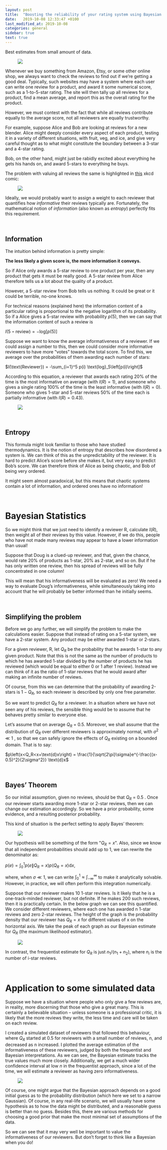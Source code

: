 ```yaml
---
layout: post
title:  "Boosting the reliability of your rating system using Bayesian entropy"
date:   2019-10-08 12:33:47 +0100
last_modified_at: 2019-10-08
categories: general
sidebar: true
text: true
---
```


Best estimates from small amount of data.

<figure>
<img src="/assets/images/posts/bayesian_entropy/pointing.jpg" />
</figure>

Whenever we buy something from Amazon, Etsy, or some other online shop, we always want to check the reviews to find out if we’re getting a good deal. Typically, such websites may have a system where each user can write one review for a product, and award it some numerical score, such as a 1-to-5-star rating. The site will then tally up all reviews for a product, find a mean average, and report this as the overall rating for the product.

However, we must contest with the fact that while all reviews contribute equally to the average score, not all reviewers are equally trustworthy. 

For example, suppose Alice and Bob are looking at reviews for a new blender. Alice might deeply consider every aspect of each product, testing it in a variety of different situations, with fruit, veg, and ice, and give very careful thought as to what might constitute the boundary between a 3-star and a 4-star rating. 

Bob, on the other hand, might just be rabidly excited about everything he gets his hands on, and award 5-stars to everything he buys. 

The problem with valuing all reviews the same is highlighted in <a href="https://xkcd.com/937/">this</a> xkcd comic:

<figure>
<img src="/assets/images/posts/bayesian_entropy/xkcd.png" />
</figure>

Ideally, we would probably want to assign a weight to each reviewer that quantifies how _informative_ their reviews typically are. Fortunately, the mathematical notion of _information_ (also known as _entropy_) perfectly fits this requirement.

<br>

## Information

The intuition behind information is pretty simple:

**The less likely a given score is, the more information it conveys.**

So if Alice only awards a 5-star review to one product per year, then any product that gets it must be really good. A 5-star review from Alice therefore tells us a lot about the quality of a product.

However, a 5-star review from Bob tells us nothing. It could be great or it could be terrible, no-one knows.

For technical reasons (explained here) the information content of a particular rating is proportional to the negative logarithm of its probability. So if a Alice gives a 5-star review with probability $p(5)$, then we can say that the information content of such a review is 

$I(5\star \text{review}) = -\text{log}\left[p(5)\right]$

Suppose we want to know the average informativeness of a reviewer. If we could assign a number to this, then we could consider more informative reviewers to have more “votes” towards the total score. To find this, we average over the probabilities of them awarding each number of stars:

$I(\text{Reviewer}) = -\sum_{i=1}^5 p(i) \text{log}_5\left[p(i)\right]$

According to this equation, a reviewer that awards each rating 20% of the time is the most informative on average (with $I(R)=1$), and someone who gives a single rating 100% of the time is the least informative (with $I(R)=0$). Someone who gives 1-star and 5-star reviews 50% of the time each is partially informative (with $I(R)=0.43$).

<figure>
<img src="/assets/images/posts/bayesian_entropy/info_handdrawn.png" />
</figure>

<br>

## Entropy

This formula might look familiar to those who have studied thermodynamics. It is the notion of entropy that describes how disordered a system is. We can think of this as the unpredictability of the reviewer. It is hard to predict Alice’s score before she makes it, but very easy to predict Bob’s score. We can therefore think of Alice as being chaotic, and Bob of being very ordered. 

It might seem almost paradoxical, but this means that chaotic systems contain a lot of information, and ordered ones have no information!

<br>

# Bayesian Statistics

So we might think that we just need to identify a reviewer R, calculate $I(R)$, then weight all of their reviews by this value. However, if we do this, people who have not made many reviews may appear to have a lower information than usual! 

Suppose that Doug is a clued-up reviewer, and that, given the chance, would rate 20% of products as 1-star, 20% as 2-star, and so on. But if he has only written one review, then his spread of reviews will be fully concentrated in one column!

This will mean that his informativeness will be evaluated as zero! We need a way to evaluate Doug’s informativeness, while simultaneously taking into account that he will probably be better informed than he initially seems.

<br>

## Simplifying the problem

Before we go any further, we will simplify the problem to make the calculations easier. Suppose that instead of rating on a 5-star system, we have a 2-star system. Any product may be either awarded 1-star or 2-stars.

For a given reviewer, R, let $Q_R$ be the probability that he awards 1-star to any given product. Note that this is not the same as the number of products to which he has awarded 1-star divided by the number of products he has reviewed (which would be equal to either 0 or 1 after 1 review). Instead we can think of it as the ratio of 1-star reviews that he would award after making an infinite number of reviews.

Of course, from this we can determine that the probability of awarding 2-stars is $1- Q_R$, so each reviewer is described by only one free parameter.

So we want to predict $Q_R$ for a reviewer. In a situation where we have not seen any of his reviews, the sensible thing would be to assume that he behaves pretty similar to everyone else.

Let’s assume that on average $Q_R$ = 0.5. Moreover, we shall assume that the distribution of $Q_R$ over different reviewers is approximately normal, with $\sigma^2 \ll 1$ , so that we can safely ignore the effects of $Q_R$ existing on a bounded domain. That is to say:

$p\left(x<Q_R<x+\text{d}x\right) = \frac{1}{\sqrt{2\pi}\sigma}e^{-\frac{(x-0.5)^2}{2\sigma^2}} \text{d}x$

<br>

## Bayes’ Theorem

So our initial assumption, given no reviews, should be that $Q_R$ = 0.5 . Once our reviewer starts awarding more 1-star or 2-star reviews, then we can change our estimation accordingly. So we have a prior probability, some evidence, and a resulting posterior probability.

This kind of situation is the perfect setting to apply Bayes’ theorem:

<figure>
<img src="/assets/images/posts/bayesian_entropy/bayes_circles.png" />
</figure>

Our hypothesis will be something of the form "$Q_R = x$". Also, since we know that all independent probabilities should add up to 1, we can rewrite the denominator as:

$p(e) = \int_0^1 p(e\|Q_R=x) p(Q_R=x) \text{d}x$,

where, when $\sigma \ll 1$, we can write $\int_0^1 \approx \int_{-\infty}^{\infty}$ to make it analytically solvable. However, in practice, we will often perform this integration numerically.

Suppose that our reviewer makes 10 1-star reviews. Is it likely that he is a one-track-minded reviewer, but not definite. If he makes 200 such reviews, then it is practically certain. In the below graph we can see this quantified. We consider different reviewers, where each one has awarded n 1-star reviews and zero 2-star reviews. The height of the graph is the probability density that our reviewer has $Q_R = x$ for different values of x on the horizontal axis. We take the peak of each graph as our Bayesian estimate for $Q_R$ (the maximum likelihood estimator).

<figure>
<img src="/assets/images/posts/bayesian_entropy/graph.png" />
</figure>

In contrast, the frequentist estimate for $Q_R$ is just $n_1/(n_1+n_2)$, where $n_i$ is the number of i-star reviews.

<br>

# Application to some simulated data

Suppose we have a situation where people who only give a few reviews are, in reality, more discerning that those who give a great many. This is certainly a believable situation – unless someone is a professional critic, it is likely that the more reviews they write, the less time and care will be taken on each review.

I created a simulated dataset of reviewers that followed this behaviour, where $Q_R$ started at 0.5 for reviewers with a small number of reviews, n, and decreased as n increased. I plotted the average estimation of the informativeness of these reviewers, judged by both the frequentist and Bayesian interpretations. As we can see, the Bayesian estimate tracks the true values much more closely. Additionally, we get a much wider confidence interval at low $n$ in the frequentist approach, since a lot of the time, we will estimate a reviewer as having zero informativeness.

<figure>
<img src="/assets/images/posts/bayesian_entropy/graph2.png" />
</figure>

Of course, one might argue that the Bayesian approach depends on a good initial guess as to the probability distribution (which here we set to a narrow Gaussian). Of course, in any real-life scenario, we will usually have some hypothesis as to how the data might be distributed, and a reasonable guess is better than no guess. Besides this, there are various methods for choosing a good prior that make the most minimal set of assumptions of the data.

So we can see that it may very well be important to value the informativeness of our reviewers. But don’t forget to think like a Bayesian when you do!